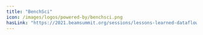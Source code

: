 ```yaml
---
title: "BenchSci"
icon: /images/logos/powered-by/benchsci.png
hasLink: "https://2021.beamsummit.org/sessions/lessons-learned-dataflow-ml-batch-inference/"
---
```


<!--
Licensed under the Apache License, Version 2.0 (the "License");
you may not use this file except in compliance with the License.
You may obtain a copy of the License at

http://www.apache.org/licenses/LICENSE-2.0

Unless required by applicable law or agreed to in writing, software
distributed under the License is distributed on an "AS IS" BASIS,
WITHOUT WARRANTIES OR CONDITIONS OF ANY KIND, either express or implied.
See the License for the specific language governing permissions and
limitations under the License.
-->
